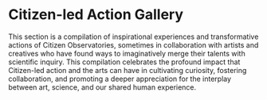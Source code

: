 # Citizen-led Action Gallery

This section is a compilation of inspirational experiences and transformative actions of Citizen Observatories, sometimes in collaboration with artists and creatives who have found ways to imaginatively merge their talents with scientific inquiry. This compilation celebrates the profound impact that Citizen-led action and the arts can have in cultivating curiosity, fostering collaboration, and promoting a deeper appreciation for the interplay between art, science, and our shared human experience.
